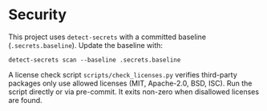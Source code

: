 # Security

This project uses `detect-secrets` with a committed baseline (`.secrets.baseline`). Update the baseline with:

```text
detect-secrets scan --baseline .secrets.baseline
```
A license check script `scripts/check_licenses.py` verifies third-party packages only use allowed licenses (MIT, Apache-2.0, BSD, ISC).
Run the script directly or via pre-commit. It exits non-zero when disallowed licenses are found.
